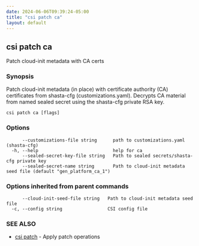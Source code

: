 ```yaml
---
date: 2024-06-06T09:39:24-05:00
title: "csi patch ca"
layout: default
---
```

## csi patch ca

Patch cloud-init metadata with CA certs

### Synopsis


Patch cloud-init metadata (in place) with certificate authority (CA) certificates from
shasta-cfg (customizations.yaml). Decrypts CA material from named sealed secret using the shasta-cfg
private RSA key.

```
csi patch ca [flags]
```

### Options

```
      --customizations-file string      path to customizations.yaml (shasta-cfg)
  -h, --help                            help for ca
      --sealed-secret-key-file string   Path to sealed secrets/shasta-cfg private key
      --sealed-secret-name string       Path to cloud-init metadata seed file (default "gen_platform_ca_1")
```

### Options inherited from parent commands

```
      --cloud-init-seed-file string   Path to cloud-init metadata seed file
  -c, --config string                 CSI config file
```

### SEE ALSO

* [csi patch](/commands/csi_patch/)	 - Apply patch operations

